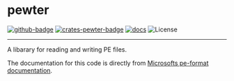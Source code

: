 pewter
=======

<!-- [![Actions][actions-badge]][actions-url] -->

[![github-badge]][github-link]
[![crates-pewter-badge]][crates-pewter]
[![docs][docs-pewter-badge]][docs-pewter]
![License][license-badge]

[license-badge]:https://img.shields.io/crates/l/pewter.svg?style=for-the-badge
[github-badge]: https://img.shields.io/badge/github-pigeonhands/pewter-8da0cb?style=for-the-badge&labelColor=555555&logo=github
[github-link]: https://github.com/pigeonhands/pewter
[actions-badge]: https://img.shields.io/github/actions/workflow/status/pigeonhands/pewter/ci.yml?branch=master&style=for-the-badge
[actions-url]: https://github.com/pigeonhands/pewter/actions
[crates-pewter-badge]: https://img.shields.io/crates/v/pewter.svg?style=for-the-badge&color=fc8d62&logo=rust
[crates-pewter]: https://crates.io/crates/pewter
[docs-pewter-badge]: https://img.shields.io/badge/docs.rs-pewter-66c2a5?style=for-the-badge&labelColor=555555&logo=docs.rs
[docs-pewter]: https://docs.rs/pewter


-----
A libarary for reading and writing PE files.

The documentation for this code is directly from [Microsofts pe-format documentation](https://learn.microsoft.com/en-us/windows/win32/debug/pe-format).